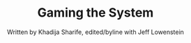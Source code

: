 ---
name: gaming-system
image: gaming-system.jpg
title: "Gaming the System"
subtitle: "Written by Khadija Sharife, edited/byline with Jeff Lowenstein"
summary: "In the world of lottery one company dominates the game, and it's the poor who fall prey to dreams of winning big"
meta: "..."
attribution: "Trust Africa supported this project."
external-url: https://www.enca.com/south-africa/gaming-the-system
series: lottery
user:
- tag: "trustafrica"
hashtag:
- tag: "GamingTheLottery"
---